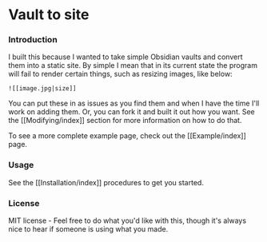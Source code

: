 # Vault to site

### Introduction 

I built this because I wanted to take simple Obsidian vaults and convert them into a static site. By simple I mean that in its current state the program will fail to render certain things, such as resizing images, like below: 
```
![[image.jpg|size]]
```
You can put these in as issues as you find them and when I have the time I'll work on adding them. Or, you can fork it and built it out how you want. See the [[Modifying/index]] section for more information on how to do that. 

To see a more complete example page, check out the [[Example/index]] page. 

### Usage

See the [[Installation/index]] procedures to get you started. 

### License

MIT license - Feel free to do what you'd like with this, though it's always nice to hear if someone is using what you made. 